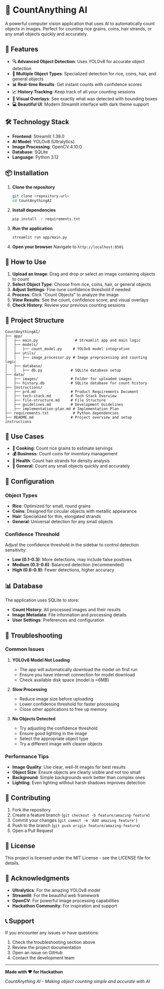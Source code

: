 # 🔢 CountAnything AI

A powerful computer vision application that uses AI to automatically count objects in images. Perfect for counting rice grains, coins, hair strands, or any small objects quickly and accurately.

## 🚀 Features

- **🔍 Advanced Object Detection**: Uses YOLOv8 for accurate object detection
- **🎯 Multiple Object Types**: Specialized detection for rice, coins, hair, and general objects
- **📊 Real-time Results**: Get instant counts with confidence scores
- **📈 History Tracking**: Keep track of all your counting sessions
- **🎨 Visual Overlays**: See exactly what was detected with bounding boxes
- **💻 Beautiful UI**: Modern Streamlit interface with dark theme support

## 🛠️ Technology Stack

- **Frontend**: Streamlit 1.39.0
- **AI Model**: YOLOv8 (Ultralytics)
- **Image Processing**: OpenCV 4.10.0
- **Database**: SQLite
- **Language**: Python 3.12

## 📦 Installation

1. **Clone the repository**
   ```bash
   git clone <repository-url>
   cd CountAnythingAI
   ```

2. **Install dependencies**
   ```bash
   pip install -r requirements.txt
   ```

3. **Run the application**
   ```bash
   streamlit run app/main.py
   ```

4. **Open your browser**
   Navigate to `http://localhost:8501`

## 🎯 How to Use

1. **Upload an Image**: Drag and drop or select an image containing objects to count
2. **Select Object Type**: Choose from rice, coins, hair, or general objects
3. **Adjust Settings**: Fine-tune confidence threshold if needed
4. **Process**: Click "Count Objects" to analyze the image
5. **View Results**: See the count, confidence score, and visual overlays
6. **Check History**: Review your previous counting sessions

## 📁 Project Structure

```
CountAnythingAI/
├── app/
│   ├── main.py                 # Streamlit app and main logic
│   ├── models/
│   │   ├── count_model.py     # YOLOv8 model integration
│   ├── utils/
│   │   ├── image_processor.py # Image preprocessing and counting logic
│   ├── database/
│   │   ├── db.py             # SQLite database setup
├── data/
│   ├── images/               # Folder for uploaded images
│   ├── history.db            # SQLite database for count history
├── Instructions/
│   ├── prd.md                # Product Requirements Document
│   ├── tech-stack.md         # Tech Stack Overview
│   ├── file-structure.md     # File Structure
│   ├── guidelines.md         # Development Guidelines
│   ├── implementation-plan.md # Implementation Plan
├── requirements.txt           # Python dependencies
├── README.md                 # Project overview and setup instructions
```

## 🎨 Use Cases

- **🍚 Cooking**: Count rice grains to estimate servings
- **💰 Business**: Count coins for inventory management
- **💇 Health**: Count hair strands for density analysis
- **🧮 General**: Count any small objects quickly and accurately

## 🔧 Configuration

### Object Types
- **Rice**: Optimized for small, round grains
- **Coins**: Designed for circular objects with metallic appearance
- **Hair**: Specialized for thin, elongated strands
- **General**: Universal detection for any small objects

### Confidence Threshold
Adjust the confidence threshold in the sidebar to control detection sensitivity:
- **Low (0.1-0.3)**: More detections, may include false positives
- **Medium (0.3-0.6)**: Balanced detection (recommended)
- **High (0.6-0.9)**: Fewer detections, higher accuracy

## 📊 Database

The application uses SQLite to store:
- **Count History**: All processed images and their results
- **Image Metadata**: File information and processing details
- **User Settings**: Preferences and configuration

## 🐛 Troubleshooting

### Common Issues

1. **YOLOv8 Model Not Loading**
   - The app will automatically download the model on first run
   - Ensure you have internet connection for model download
   - Check available disk space (model is ~6MB)

2. **Slow Processing**
   - Reduce image size before uploading
   - Lower confidence threshold for faster processing
   - Close other applications to free up memory

3. **No Objects Detected**
   - Try adjusting the confidence threshold
   - Ensure good lighting in the image
   - Select the appropriate object type
   - Try a different image with clearer objects

### Performance Tips

- **Image Quality**: Use clear, well-lit images for best results
- **Object Size**: Ensure objects are clearly visible and not too small
- **Background**: Simple backgrounds work better than complex ones
- **Lighting**: Even lighting without harsh shadows improves detection

## 🤝 Contributing

1. Fork the repository
2. Create a feature branch (`git checkout -b feature/amazing-feature`)
3. Commit your changes (`git commit -m 'Add amazing feature'`)
4. Push to the branch (`git push origin feature/amazing-feature`)
5. Open a Pull Request

## 📝 License

This project is licensed under the MIT License - see the LICENSE file for details.

## 🙏 Acknowledgments

- **Ultralytics**: For the amazing YOLOv8 model
- **Streamlit**: For the beautiful web framework
- **OpenCV**: For powerful image processing capabilities
- **Hackathon Community**: For inspiration and support

## 📞 Support

If you encounter any issues or have questions:
1. Check the troubleshooting section above
2. Review the project documentation
3. Open an issue on GitHub
4. Contact the development team

---

**Made with ❤️ for Hackathon**

*CountAnything AI - Making object counting simple and accurate with AI*
